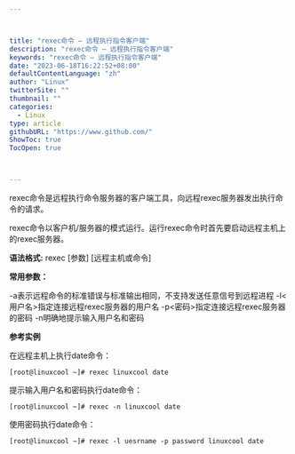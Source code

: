 ```yaml
---



title: "rexec命令 – 远程执行指令客户端"
description: "rexec命令 – 远程执行指令客户端"
keywords: "rexec命令 – 远程执行指令客户端"
date: "2023-06-18T16:22:52+08:00"
defaultContentLanguage: "zh"
author: "Linux"
twitterSite: ""
thumbnail: ""
categories:
  - Linux
type: article
githubURL: "https://www.github.com/"
ShowToc: true
TocOpen: true



---
```


rexec命令是远程执行命令服务器的客户端工具，向远程rexec服务器发出执行命令的请求。

rexec命令以客户机/服务器的模式运行。运行rexec命令时首先要启动远程主机上的rexec服务器。

**语法格式:** rexec [参数] [远程主机或命令]

**常用参数：**

-a表示远程命令的标准错误与标准输出相同，不支持发送任意信号到远程进程 -l<用户名>指定连接远程rexec服务器的用户名 -p<密码>指定连接远程rexec服务器的密码 -n明确地提示输入用户名和密码

**参考实例**

在远程主机上执行date命令：

```
[root@linuxcool ~]# rexec linuxcool date
```

提示输入用户名和密码执行date命令：

```
[root@linuxcool ~]# rexec -n linuxcool date
```

使用密码执行date命令：

```
[root@linuxcool ~]# rexec -l uesrname -p password linuxcool date
```